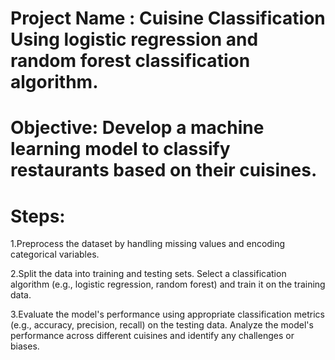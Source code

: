 # Project Name : Cuisine Classification Using logistic regression and random forest classification algorithm.

# Objective: Develop a machine learning model to classify restaurants based on their cuisines.

# Steps:

1.Preprocess the dataset by handling missing values and encoding categorical variables.

2.Split the data into training and testing sets. Select a classification algorithm (e.g., logistic regression, random forest) and train it on the training data.

3.Evaluate the model's performance using appropriate classification metrics (e.g., accuracy, precision, recall) on the testing data. Analyze the model's performance across different cuisines and identify any challenges or biases.
